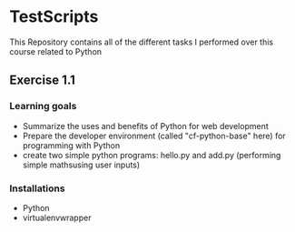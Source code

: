 # TestScripts

This Repository contains all of the different tasks I performed over this course related to Python<br/>

## Exercise 1.1

### Learning goals

- Summarize the uses and benefits of Python for web development
- Prepare the developer environment (called "cf-python-base" here) for programming with Python
- create two simple python programs: hello.py and add.py (performing simple mathsusing user inputs)

### Installations

- Python
- virtualenvwrapper
